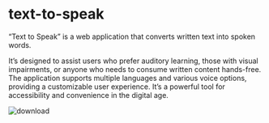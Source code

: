 # text-to-speak
“Text to Speak” is a web application that converts written text into spoken words.

It’s designed to assist users who prefer auditory learning, those with visual impairments, or anyone who needs to consume written content hands-free. The application supports multiple languages and various voice options, providing a customizable user experience. It’s a powerful tool for accessibility and convenience in the digital age.

![download](https://github.com/mahsank111/text-to-speak/assets/97978224/c384829f-3070-4650-bdab-021825379bf5)

